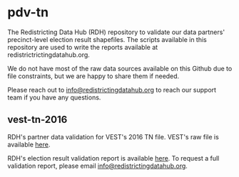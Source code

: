 # pdv-tn

The Redistricting Data Hub (RDH) repository to validate our data partners' precinct-level election result shapefiles. The scripts available in this repository are used to write the reports available at redistrictrictingdatahub.org.

We do not have most of the raw data sources available on this Github due to file constraints, but we are happy to share them if needed.

Please reach out to info@redistrictingdatahub.org to reach our support team if you have any questions.

## vest-tn-2016

RDH's partner data validation for VEST's 2016 TN file. VEST's raw file is available [here](https://dataverse.harvard.edu/file.xhtml?persistentId=doi:10.7910/DVN/NH5S2I/SQU0V1&version=65.0).

RDH's election result validation report is available [here](https://redistrictingdatahub.org/dataset/vest-2016-tennessee-precinct-and-election-results/). To request a full validation report, please email info@redistrictingdatahub.org.

